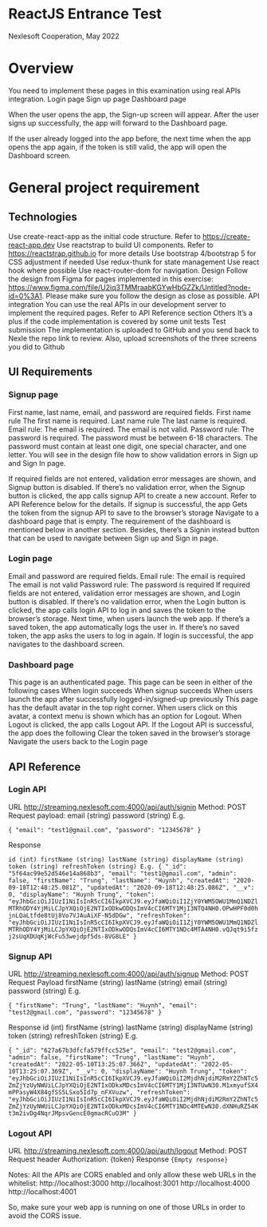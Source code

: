 # ReactJS Entrance Test

Nexlesoft Cooperation, May 2022

# Overview
You need to implement these pages in this examination using real APIs integration.
Login page
Sign up page
Dashboard page

When the user opens the app, the Sign-up screen will appear. After the user signs up successfully, the app will forward to the Dashboard page.

If the user already logged into the app before, the next time when the app opens the app again, if the token is still valid, the app will open the Dashboard screen.

# General project requirement
## Technologies
Use create-react-app as the initial code structure. Refer to https://create-react-app.dev 
Use reactstrap to build UI components. Refer to https://reactstrap.github.io for more details
Use bootstrap 4/bootstrap 5 for CSS adjustment if needed
Use redux-thunk for state management
Use react hook where possible
Use react-router-dom for navigation.
Design
Follow the design from Figma for pages implemented in this exercise: https://www.figma.com/file/U2iq3TMMraabKGYwHbGZZk/Untitled?node-id=0%3A1.
Please make sure you follow the design as close as possible.
API integration
You can use the real APIs in our development server to implement the required pages. Refer to API Reference section
Others
It’s a plus if the code implementation is covered by some unit tests
Test submission
The implementation is uploaded to GitHub and you send back to Nexle the repo link to review.
Also, upload screenshots of the three screens you did to Github

## UI Requirements
### Signup page

First name, last name, email, and password are required fields. 
First name rule
The first name is required.
Last name rule
The last name is required.
Email rule:
The email is required.
The email is not valid.
Password rule:
The password is required.
The password must be between 6-18 characters.
The password must contain at least one digit, one special character, and one letter. 
You will see in the design file how to show validation errors in Sign up and Sign In page. 

If required fields are not entered, validation error messages are shown, and Signup button is disabled.
If there’s no validation error, when the Signup button is clicked, the app calls signup API to create a new account. Refer to API Reference below for the details.
If signup is successful, the app 
Gets the token from the signup API to save to the browser’s storage 
Navigate to a dashboard page that is empty. The requirement of the dashboard is mentioned below in another section.
Besides, there’s a Signin instead button that can be used to navigate between Sign up and Sign in page.

### Login page

Email and password are required fields.
Email rule:
The email is required
The email is not valid
Password rule:
The password is required 
If required fields are not entered, validation error messages are shown, and Login button is disabled.
If there’s no validation error, when the Login button is clicked, the app calls login API to log in and saves the token to the browser’s storage. Next time, when users launch the web app.
If there’s a saved token, the app automatically logs the user in.
If there’s no saved token, the app asks the users to log in again.
If login is successful, the app navigates to the dashboard screen.

### Dashboard page

This page is an authenticated page. This page can be seen in either of the following cases
When login succeeds
When signup succeeds
When users launch the app after successfully logged-in/signed-up previously
This page has the default avatar in the top right corner. When users click on this avatar, a context menu is shown which has an option for Logout.
When Logout is clicked, the app calls Logout API. 
If the Logout API is successful, the app does the following
Clear the token saved in the browser’s storage
Navigate the users back to the Login page


## API Reference

### Login API
URL 
http://streaming.nexlesoft.com:4000/api/auth/signin 
Method: POST
Request payload: 
email (string)
password (string)
E.g.

`{
  "email": "test1@gmail.com",
  "password": "12345678"
}`

Response

`id (int)
firstName (string)
lastName (string)
displayName (string)
token (string)
refreshToken (string)
E.g.
{
  "_id": "5f64ac99e52d546e14a868b3",
  "email": "test1@gmail.com",
  "admin": false,
  "firstName": "Trung",
  "lastName": "Huynh",
  "createdAt": "2020-09-18T12:48:25.081Z",
  "updatedAt": "2020-09-18T12:48:25.086Z",
  "__v": 0,
  "displayName": "Huynh Trung",
  "token": "eyJhbGciOiJIUzI1NiIsInR5cCI6IkpXVCJ9.eyJfaWQiOiI1ZjY0YWM5OWU1MmQ1NDZlMTRhODY4YjMiLCJpYXQiOjE2NTIxODkwODQsImV4cCI6MTY1MjI3NTQ4NH0.OPwHPF0d0hjnLQaLtfde8tUj8Vo7VJAuAiXF-N5dDGw",
  "refreshToken": "eyJhbGciOiJIUzI1NiIsInR5cCI6IkpXVCJ9.eyJfaWQiOiI1ZjY0YWM5OWU1MmQ1NDZlMTRhODY4YjMiLCJpYXQiOjE2NTIxODkwODQsImV4cCI6MTY1NDc4MTA4NH0.vQJqt9i5fzj2sUqXDUqKjWcFu53wejdpf5ds-8VG8LE"
}`

### Signup API
URL
http://streaming.nexlesoft.com:4000/api/auth/signup 
Method: POST
Request Payload
firstName (string)
lastName (string)
email (string)
password (string)
E.g.

`{
  "firstName": "Trung",
  "lastName": "Huynh",
  "email": "test2@gmail.com",
  "password": "12345678"
}`

Response
id (int)
firstName (string)
lastName (string)
displayName (string)
token (string)
refreshToken (string)
E.g.

`{
  "_id": "627a67b3dfcfa579ffcc525e",
  "email": "test2@gmail.com",
  "admin": false,
  "firstName": "Trung",
  "lastName": "Huynh",
  "createdAt": "2022-05-10T13:25:07.366Z",
  "updatedAt": "2022-05-10T13:25:07.369Z",
  "__v": 0,
  "displayName": "Huynh Trung",
  "token": "eyJhbGciOiJIUzI1NiIsInR5cCI6IkpXVCJ9.eyJfaWQiOiI2MjdhNjdiM2RmY2ZhNTc5ZmZjYzUyNWUiLCJpYXQiOjE2NTIxODkxMDcsImV4cCI6MTY1MjI3NTUwN30.M1xmyufSX4mPPasyW4X84gfSS5LSxo5Id7p_nFXVuzw",
  "refreshToken": "eyJhbGciOiJIUzI1NiIsInR5cCI6IkpXVCJ9.eyJfaWQiOiI2MjdhNjdiM2RmY2ZhNTc5ZmZjYzUyNWUiLCJpYXQiOjE2NTIxODkxMDcsImV4cCI6MTY1NDc4MTEwN30.dXNHuRZ54Kt3m2ivDg4NqrJMpsvGencE0gmacRCuO3M"
}`

### Logout API
URL
http://streaming.nexlesoft.com:4000/api/auth/logout
Method: POST
Request header
Authorization: {token}
Response
`{Empty response}`

Notes:
All the APIs are CORS enabled and only allow these web URLs in the whitelist:
http://localhost:3000 
http://localhost:3001
http://localhost:4000
http://localhost:4001

So, make sure your web app is running on one of those URLs in order to avoid the CORS issue.
